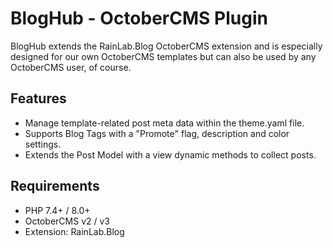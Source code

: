 BlogHub - OctoberCMS Plugin
===========================

BlogHub extends the RainLab.Blog OctoberCMS extension and is especially designed for our own 
OctoberCMS templates but can also be used by any OctoberCMS user, of course.


Features
--------

- Manage template-related post meta data within the theme.yaml file.
- Supports Blog Tags with a "Promote" flag, description and color settings.
- Extends the Post Model with a view dynamic methods to collect posts.


Requirements
-------------

- PHP 7.4+ / 8.0+
- OctoberCMS v2 / v3
- Extension: RainLab.Blog

